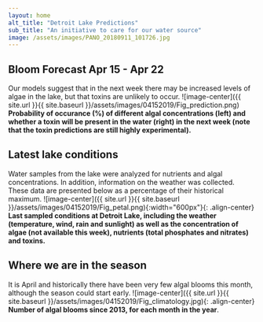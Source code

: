 ```yaml
---
layout: home
alt_title: "Detroit Lake Predictions"
sub_title: "An initiative to care for our water source"
image: /assets/images/PANO_20180911_101726.jpg
---
```

## Bloom Forecast Apr 15 - Apr 22
Our models suggest that in the next week there may be increased levels of algae in the lake, but that toxins are unlikely to occur.
![image-center]({{ site.url }}{{ site.baseurl }}/assets/images/04152019/Fig_prediction.png)
__Probability of occurance (%) of different algal concentrations (left) and whether a toxin will be present in the water (right) in the next week (note that the toxin predictions are still highly experimental).__

## Latest lake conditions
Water samples from the lake were analyzed for nutrients and algal concentrations. In addition, information on the weather was collected. These data are presented below as a percentage of their historical maximum.
![image-center]({{ site.url }}{{ site.baseurl }}/assets/images/04152019/Fig_petal.png){:width="600px"}{: .align-center}
<br clear="all" />
__Last sampled conditions at Detroit Lake, including the weather (temperature, wind, rain and sunlight) as well as the concentration of algae (not available this week), nutrients (total phosphates and nitrates) and toxins.__

## Where we are in the season
It is April and historically there have been very few algal blooms this month, although the season could start early.
![image-center]({{ site.url }}{{ site.baseurl }}/assets/images/04152019/Fig_climatology.jpg){: .align-center}
__Number of algal blooms since 2013, for each month in the year__.
